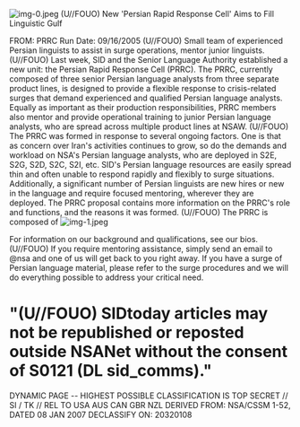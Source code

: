 ![img-0.jpeg](img-0.jpeg)
(U//FOUO) New 'Persian Rapid Response Cell' Aims to Fill Linguistic Gulf

FROM:
PRRC
Run Date: 09/16/2005
(U//FOUO) Small team of experienced Persian linguists to assist in surge operations, mentor junior linguists.
(U//FOUO) Last week, SID and the Senior Language Authority established a new unit: the Persian Rapid Response Cell (PRRC). The PRRC, currently composed of three senior Persian language analysts from three separate product lines, is designed to provide a flexible response to crisis-related surges that demand experienced and qualified Persian language analysts. Equally as important as their production responsibilities, PRRC members also mentor and provide operational training to junior Persian language analysts, who are spread across multiple product lines at NSAW.
(U//FOUO) The PRRC was formed in response to several ongoing factors. One is that as concern over Iran's activities continues to grow, so do the demands and workload on NSA's Persian language analysts, who are deployed in S2E, S2G, S2D, S2C, S2I, etc. SID's Persian language resources are easily spread thin and often unable to respond rapidly and flexibly to surge situations. Additionally, a significant number of Persian linguists are new hires or new in the language and require focused mentoring, wherever they are deployed. The PRRC proposal contains more information on the PRRC's role and functions, and the reasons it was formed.
(U//FOUO) The PRRC is composed of
![img-1.jpeg](img-1.jpeg)

For information on our background and qualifications, see our bios.
(U//FOUO) If you require mentoring assistance, simply send an email to @nsa and one of us will get back to you right away. If you have a surge of Persian language material, please refer to the surge procedures and we will do everything possible to address your critical need.

# "(U//FOUO) SIDtoday articles may not be republished or reposted outside NSANet without the consent of S0121 (DL sid_comms)." 

DYNAMIC PAGE -- HIGHEST POSSIBLE CLASSIFICATION IS TOP SECRET // SI / TK // REL TO USA AUS CAN GBR NZL DERIVED FROM: NSA/CSSM 1-52, DATED 08 JAN 2007 DECLASSIFY ON: 20320108
